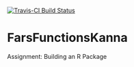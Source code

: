 [![Travis-CI Build Status](https://travis-ci.org/knkanna8/FarsFunctionsKanna.svg?branch=master)](https://travis-ci.org/knkanna8/FarsFunctionsKanna.svg?branch=master)

# FarsFunctionsKanna
Assignment: Building an R Package
